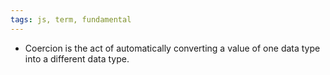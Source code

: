 ```yaml
---
tags: js, term, fundamental
---
```


- Coercion is the act of automatically converting a value of one data type into a different data type.
